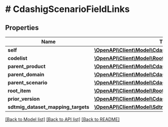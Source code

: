 # # CdashigScenarioFieldLinks

## Properties

Name | Type | Description | Notes
------------ | ------------- | ------------- | -------------
**self** | [**\OpenAPI\Client\Model\CdashigScenarioFieldRef**](CdashigScenarioFieldRef.md) |  | [optional]
**codelist** | [**\OpenAPI\Client\Model\RootCtCodelistRefElement[]**](RootCtCodelistRefElement.md) |  | [optional]
**parent_product** | [**\OpenAPI\Client\Model\CdashigProductRef**](CdashigProductRef.md) |  | [optional]
**parent_domain** | [**\OpenAPI\Client\Model\CdashigDomainRef**](CdashigDomainRef.md) |  | [optional]
**parent_scenario** | [**\OpenAPI\Client\Model\CdashigScenarioRef**](CdashigScenarioRef.md) |  | [optional]
**root_item** | [**\OpenAPI\Client\Model\RootCdashigScenarioFieldRef**](RootCdashigScenarioFieldRef.md) |  | [optional]
**prior_version** | [**\OpenAPI\Client\Model\CdashigScenarioFieldRef**](CdashigScenarioFieldRef.md) |  | [optional]
**sdtmig_dataset_mapping_targets** | [**\OpenAPI\Client\Model\SdtmigDatasetVariableRefTarget[]**](SdtmigDatasetVariableRefTarget.md) |  | [optional]

[[Back to Model list]](../../README.md#models) [[Back to API list]](../../README.md#endpoints) [[Back to README]](../../README.md)
